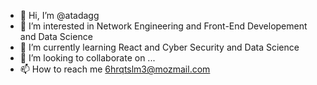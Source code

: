 - 👋 Hi, I’m @atadagg
- 👀 I’m interested in Network Engineering and Front-End Developement and Data Science
- 🌱 I’m currently learning React and Cyber Security and Data Science
- 💞️ I’m looking to collaborate on ...
- 📫 How to reach me 6hrqtslm3@mozmail.com

<!---
atadagg/atadagg is a ✨ special ✨ repository because its `README.md` (this file) appears on your GitHub profile.
You can click the Preview link to take a look at your changes.
--->
